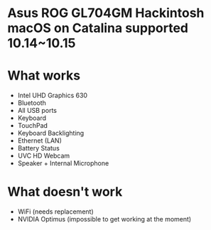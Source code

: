# Asus ROG GL704GM Hackintosh macOS on Catalina supported 10.14~10.15
# What works
- Intel UHD Graphics 630   
- Bluetooth
- All USB ports
- Keyboard
- TouchPad
- Keyboard Backlighting
- Ethernet (LAN)
- Battery Status
- UVC HD Webcam
- Speaker + Internal Microphone
# What doesn't work
- WiFi (needs replacement)
- NVIDIA Optimus (impossible to get working at the moment)
